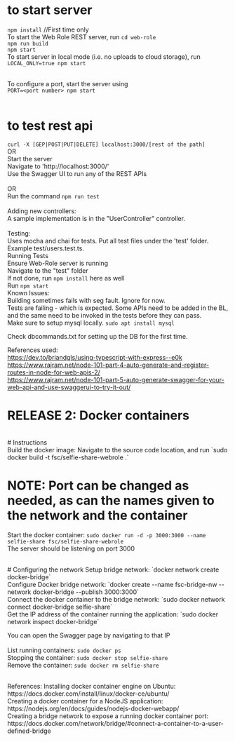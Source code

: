 # to start server
`npm install` //First time only <br>
To start the Web Role REST server, run `cd web-role` <br>
`npm run build` <br>
`npm start` <br>
To start server in local mode (i.e. no uploads to cloud storage), run <br>
`LOCAL_ONLY=true npm start`<br><br>

To configure a port, start the server using <br>
`PORT=<port number> npm start`<br><br>

# to test rest api

`curl -X [GEP|POST|PUT|DELETE] localhost:3000/[rest of the path]`
<br>
OR
<br>
Start the server<br>
Navigate to 'http://localhost:3000/'<br>
Use the Swagger UI to run any of the REST APIs<br>
<br>
OR<br>
Run the command `npm run test`<br><br>
Adding new controllers:<br>
A sample implementation is in the "UserController" controller.<br>
<br>
Testing:
<br>
Uses mocha and chai for tests. Put all test files under the 'test' folder. Example test/users.test.ts. <br>
Running Tests <br>
Ensure Web-Role server is running <br>
Navigate to the "test" folder <br>
If not done, run `npm install` here as well <br>
Run `npm start`
<br>
Known Issues:<br>
Building sometimes fails with seg fault. Ignore for now. <br>
Tests are failing - which is expected. Some APIs need to be added in the BL, and the same need to be invoked in the tests before they can pass.<br>
Make sure to setup mysql locally. 
`sudo apt install mysql`<br>

Check dbcommands.txt for setting up the DB for the first time.<br>

References used:<br>
https://dev.to/briandgls/using-typescript-with-express--e0k<br>
https://www.rajram.net/node-101-part-4-auto-generate-and-register-routes-in-node-for-web-apis-2/<br>
https://www.rajram.net/node-101-part-5-auto-generate-swagger-for-your-web-api-and-use-swaggerui-to-try-it-out/<br>


# RELEASE 2: Docker containers <br>
<br>
# Instructions <br>
Build the docker image: Navigate to the source code location, and run `sudo docker build -t fsc/selfie-share-webrole .`<br>

# NOTE: Port can be changed as needed, as can the names given to the network and the container <br>

Start the docker container: `sudo docker run -d -p 3000:3000 --name selfie-share fsc/selfie-share-webrole` <br>
The server should be listening on port 3000 <br>

<br>
# Configuring the network
Setup bridge network: `docker network create docker-bridge` <br>
Configure Docker bridge network: `docker create --name fsc-bridge-nw --network docker-bridge --publish 3000:3000` <br>
Connect the docker container to the bridge network: `sudo docker network connect docker-bridge selfie-share` <br>
Get the IP address of the container running the application: `sudo docker network inspect docker-bridge` <br>

You can open the Swagger page by navigating to that IP <br>
<br>
List running containers: `sudo docker ps` <br>
Stopping the container: `sudo docker stop selfie-share` <br>
Remove the container: `sudo docker rm selfie-share` <br>

<br>
References:
Installing docker container engine on Ubuntu: https://docs.docker.com/install/linux/docker-ce/ubuntu/<br>
Creating a docker container for a NodeJS application: https://nodejs.org/en/docs/guides/nodejs-docker-webapp/ <br>
Creating a bridge network to expose a running docker container port: https://docs.docker.com/network/bridge/#connect-a-container-to-a-user-defined-bridge <br>
<br>